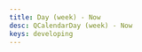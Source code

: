 ```yaml
---
title: Day (week) - Now
desc: QCalendarDay (week) - Now
keys: developing
---
```


<example-viewer
  title="Now"
  file="WeekNow"
  codepen-title="QCalendarDay"
/>
